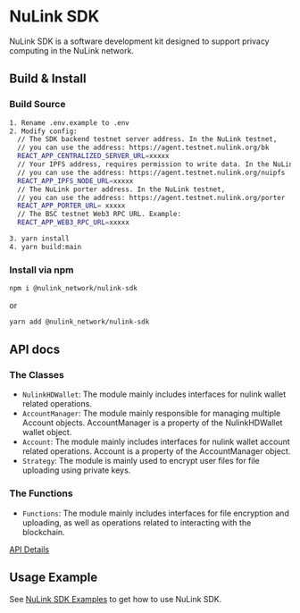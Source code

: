
# NuLink SDK

NuLink SDK is a software development kit designed to support privacy computing in the NuLink network.

## Build & Install

### Build Source

```bash
1. Rename .env.example to .env
2. Modify config:
  // The SDK backend testnet server address. In the NuLink testnet,
  // you can use the address: https://agent.testnet.nulink.org/bk
  REACT_APP_CENTRALIZED_SERVER_URL=xxxxx
  // Your IPFS address, requires permission to write data. In the NuLink testnet,
  // you can use the address: https://agent.testnet.nulink.org/nuipfs
  REACT_APP_IPFS_NODE_URL=xxxxx
  // The NuLink porter address. In the NuLink testnet,
  // you can use the address: https://agent.testnet.nulink.org/porter
  REACT_APP_PORTER_URL= xxxxx
  // The BSC testnet Web3 RPC URL. Example:
  REACT_APP_WEB3_RPC_URL=xxxxx

3. yarn install
4. yarn build:main
```
### Install via npm

```bash
npm i @nulink_network/nulink-sdk
```
or
```bash
yarn add @nulink_network/nulink-sdk
```

## API docs

### The Classes
* `NulinkHDWallet`: The module mainly includes interfaces for nulink wallet related operations.
* `AccountManager`: The module mainly responsible for managing multiple Account objects. AccountManager is a property of the NulinkHDWallet wallet object.
* `Account`: The module mainly includes interfaces for nulink wallet account related operations. Account is a property of the AccountManager object.
* `Strategy`: The module is mainly used to encrypt user files for file uploading using private keys.

### The Functions
* `Functions`: The module mainly includes interfaces for file encryption and uploading, as well as operations related to interacting with the blockchain.

[API Details](./modules.md)


## Usage Example

See [NuLink SDK Examples](./sdk_example.md)  to get how to use NuLink SDK.
